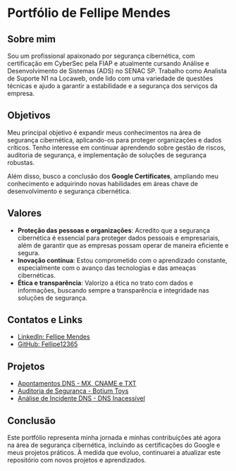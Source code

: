 # Portfólio de Fellipe Mendes

## Sobre mim

Sou um profissional apaixonado por segurança cibernética, com certificação em CyberSec pela FIAP e atualmente cursando Análise e Desenvolvimento de Sistemas (ADS) no SENAC SP. Trabalho como Analista de Suporte N1 na Locaweb, onde lido com uma variedade de questões técnicas e ajudo a garantir a estabilidade e a segurança dos serviços da empresa.

## Objetivos

Meu principal objetivo é expandir meus conhecimentos na área de segurança cibernética, aplicando-os para proteger organizações e dados críticos. Tenho interesse em continuar aprendendo sobre gestão de riscos, auditoria de segurança, e implementação de soluções de segurança robustas.

Além disso, busco a conclusão dos **Google Certificates**, ampliando meu conhecimento e adquirindo novas habilidades em áreas chave de desenvolvimento e segurança cibernética.

## Valores

- **Proteção das pessoas e organizações**: Acredito que a segurança cibernética é essencial para proteger dados pessoais e empresariais, além de garantir que as empresas possam operar de maneira eficiente e segura.
- **Inovação contínua**: Estou comprometido com o aprendizado constante, especialmente com o avanço das tecnologias e das ameaças cibernéticas.
- **Ética e transparência**: Valorizo a ética no trato com dados e informações, buscando sempre a transparência e integridade nas soluções de segurança.

## Contatos e Links

- [LinkedIn: Fellipe Mendes](https://www.linkedin.com/in/fellipe-mendes-60925025b)
- [GitHub: Fellipe12365](https://github.com/Fellipe12365)

## Projetos

- [Apontamentos DNS - MX, CNAME e TXT](https://github.com/Fellipe12365/meu-portfolio/blob/main/dns-explained/MX-CNAME-TXT.md)
- [Auditoria de Segurança - Botium Toys](https://github.com/Fellipe12365/meu-portfolio/tree/main/auditoria-seguranca)
- [Análise de Incidente DNS - DNS Inacessível](https://github.com/Fellipe12365/meu-portfolio/blob/main/analise-incidente-DNS/dns-inacessivel.md)

## Conclusão

Este portfólio representa minha jornada e minhas contribuições até agora na área de segurança cibernética, incluindo as certificações do Google e meus projetos práticos. À medida que evoluo, continuarei a atualizar este repositório com novos projetos e aprendizados.
